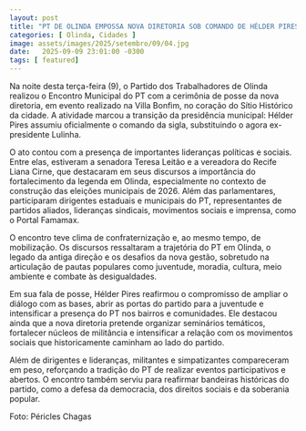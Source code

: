 ```yaml
---
layout: post
title: "PT DE OLINDA EMPOSSA NOVA DIRETORIA SOB COMANDO DE HÉLDER PIRES"
categories: [ Olinda, Cidades ]
image: assets/images/2025/setembro/09/04.jpg
date:   2025-09-09 23:01:00 -0300
tags: [ featured]
---
```

Na noite desta terça-feira (9), o Partido dos Trabalhadores de Olinda realizou o Encontro Municipal do PT com a cerimônia de posse da nova diretoria, em evento realizado na Villa Bonfim, no coração do Sítio Histórico da cidade. A atividade marcou a transição da presidência municipal: Hélder Pires assumiu oficialmente o comando da sigla, substituindo o agora ex-presidente Lulinha.

O ato contou com a presença de importantes lideranças políticas e sociais. Entre elas, estiveram a senadora Teresa Leitão e a vereadora do Recife Liana Cirne, que destacaram em seus discursos a importância do fortalecimento da legenda em Olinda, especialmente no contexto de construção das eleições municipais de 2026. Além das parlamentares, participaram dirigentes estaduais e municipais do PT, representantes de partidos aliados, lideranças sindicais, movimentos sociais e imprensa, como o Portal Famamax.

O encontro teve clima de confraternização e, ao mesmo tempo, de mobilização. Os discursos ressaltaram a trajetória do PT em Olinda, o legado da antiga direção e os desafios da nova gestão, sobretudo na articulação de pautas populares como juventude, moradia, cultura, meio ambiente e combate às desigualdades.

Em sua fala de posse, Hélder Pires reafirmou o compromisso de ampliar o diálogo com as bases, abrir as portas do partido para a juventude e intensificar a presença do PT nos bairros e comunidades. Ele destacou ainda que a nova diretoria pretende organizar seminários temáticos, fortalecer núcleos de militância e intensificar a relação com os movimentos sociais que historicamente caminham ao lado do partido.

Além de dirigentes e lideranças, militantes e simpatizantes compareceram em peso, reforçando a tradição do PT de realizar eventos participativos e abertos. O encontro também serviu para reafirmar bandeiras históricas do partido, como a defesa da democracia, dos direitos sociais e da soberania popular.

Foto: Péricles Chagas
